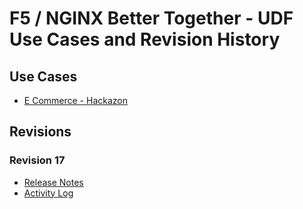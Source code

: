 # F5 / NGINX Better Together - UDF Use Cases and Revision History

## Use Cases

- [E Commerce - Hackazon](https://github.com/tomminux/f5-udf-better-together-bp-docs/blob/main/use-cases/e-commerce-hackazon.md)

## Revisions

### Revision 17

- [Release Notes](https://github.com/tomminux/f5-udf-better-together-bp-docs/blob/main/revision-17/release-notes.md)
- [Activity Log](https://github.com/tomminux/f5-udf-better-together-bp-docs/blob/main/revision-17/activity-log.md)


